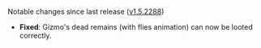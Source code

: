 Notable changes since last release ([v1.5.2288](https://github.com/rotators/Fo1in2/releases/tag/v1.5.2288))

- **Fixed**: Gizmo's dead remains (with flies animation) can now be looted correctly.
